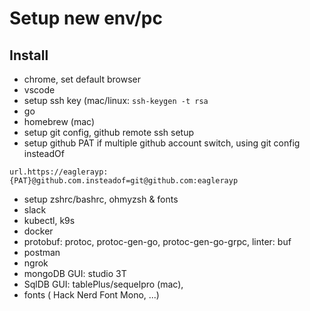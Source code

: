 # Setup new env/pc

## Install

* chrome, set default browser
* vscode
* setup ssh key (mac/linux: `ssh-keygen -t rsa`
* go
* homebrew (mac)
* setup git config, github remote ssh setup
* setup github PAT if multiple github account switch, using git config insteadOf

```
url.https://eaglerayp:{PAT}@github.com.insteadof=git@github.com:eaglerayp
```

* setup zshrc/bashrc, ohmyzsh & fonts
* slack
* kubectl, k9s
* docker
* protobuf: protoc, protoc-gen-go, protoc-gen-go-grpc, linter: buf
* postman
* ngrok
* mongoDB GUI: studio 3T
* SqlDB GUI: tablePlus/sequelpro (mac), 
* fonts ( Hack Nerd Font Mono, ...)